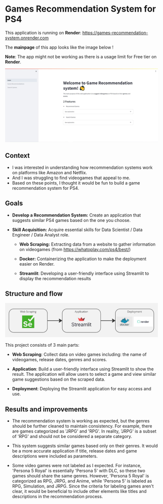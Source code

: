 # Games Recommendation System for PS4

This application is running on **Render**: https://games-recommendation-system.onrender.com

The **mainpage** of this app looks like the image below !

**Note**: The app might not be working as there is a usage limit for Free tier on **Render**.

![mainpage](./Images/mainpage.JPG)

## Context

- I was interested in understanding how recommendation systems work on platforms like Amazon and Netflix.
- And I was struggling to find videogames that appeal to me.
- Based on these points, I thought it would be fun to build a game recommendation system for PS4.


## Goals

- **Develop a Recommendation System:** Create an application that suggests similar PS4 games based on the one you choose. 

- **Skill Acquisition:** Acquire essential skills for Data Scientist / Data Engineer / Data Analyst role.

    - **Web Scraping:** Extracting data from a website to gather information on videogames (from https://whatoplay.com/ps4/best/)

    - **Docker:** Containerizing the application to make the deployment easier on Render.

    - **Streamlit**: Developing a user-friendly interface using Streamlit to display the recommendation results

    

## Structure and flow

![Flow](./Images/flow.png)

This project consists of 3 main parts:

- **Web Scraping**: Collect data on video games including: the name of videogames, release dates, genres and scores. 

- **Application**: Build a user-friendly interface using Streamlit to show the result. The application will allow users to select a game and view similar game suggestions based on the scraped data.

- **Deployment**: Deploying the Streamlit application for easy access and use.

## Results and improvements

- The recommendation system is working as expected, but the genres should be further cleaned to maintain consistency. For example, there are games categorized as 'JRPG' and 'RPG'. In reality, 'JRPG' is a subset of 'RPG' and should not be considered a separate category.

- This system suggests similar games based only on their genres.  It would be a more accurate application if title, release dates and game descriptions were included as parameters.

- Some video games were not labeled as I expected. For instance, 'Persona 5 Royal' is essentially 'Persona 5' with DLC, so these two games should share the same genres. However, 'Persona 5 Royal' is categorized as RPG, JRPG, and Anime, while 'Persona 5' is labeled as RPG, Simulation, and JRPG. Since the criteria for labeling games aren't clear, it would be beneficial to include other elements like titles and descriptions in the recommendation process.





